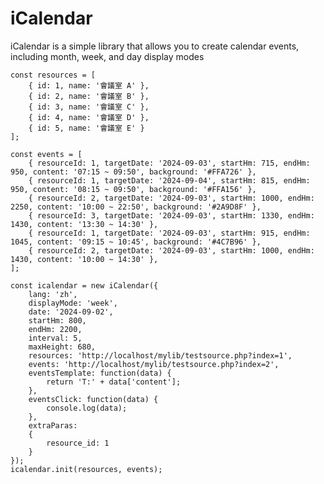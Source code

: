 # iCalendar
iCalendar is a simple library that allows you to create calendar events, including month, week, and day display modes

    const resources = [
        { id: 1, name: '會議室 A' },
        { id: 2, name: '會議室 B' },
        { id: 3, name: '會議室 C' },
        { id: 4, name: '會議室 D' },
        { id: 5, name: '會議室 E' }
    ];
    
    const events = [
        { resourceId: 1, targetDate: '2024-09-03', startHm: 715, endHm: 950, content: '07:15 ~ 09:50', background: '#FFA726' },
        { resourceId: 1, targetDate: '2024-09-04', startHm: 815, endHm: 950, content: '08:15 ~ 09:50', background: '#FFA156' },
        { resourceId: 2, targetDate: '2024-09-03', startHm: 1000, endHm: 2250, content: '10:00 ~ 22:50', background: '#2A9D8F' },
        { resourceId: 3, targetDate: '2024-09-03', startHm: 1330, endHm: 1430, content: '13:30 ~ 14:30' },
        { resourceId: 1, targetDate: '2024-09-03', startHm: 915, endHm: 1045, content: '09:15 ~ 10:45', background: '#4C7B96' },
        { resourceId: 2, targetDate: '2024-09-03', startHm: 1000, endHm: 1430, content: '10:00 ~ 14:30' },
    ];
    
    const icalendar = new iCalendar({
        lang: 'zh',
        displayMode: 'week', 
        date: '2024-09-02', 
        startHm: 800, 
        endHm: 2200, 
        interval: 5, 
        maxHeight: 680,
        resources: 'http://localhost/mylib/testsource.php?index=1',
        events: 'http://localhost/mylib/testsource.php?index=2',
        eventsTemplate: function(data) {
            return 'T:' + data['content'];
        },
        eventsClick: function(data) {
            console.log(data);
        },
        extraParas: 
        {
            resource_id: 1 
        }
    });
    icalendar.init(resources, events);
